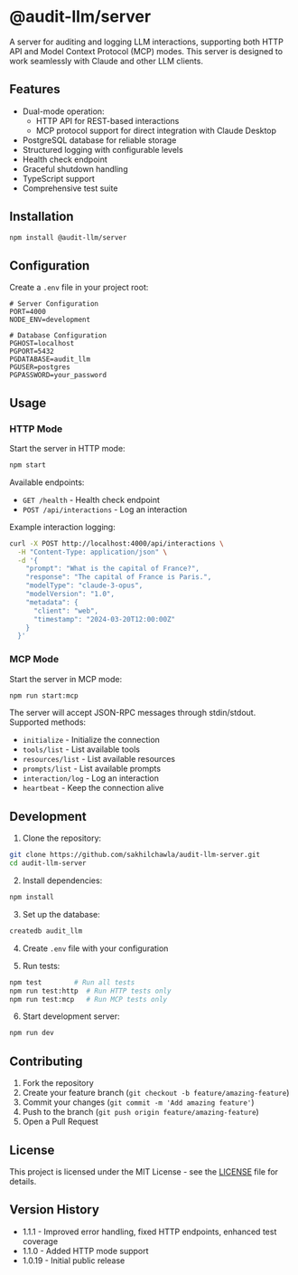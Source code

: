 # @audit-llm/server

A server for auditing and logging LLM interactions, supporting both HTTP API and Model Context Protocol (MCP) modes. This server is designed to work seamlessly with Claude and other LLM clients.

## Features

- Dual-mode operation:
  - HTTP API for REST-based interactions
  - MCP protocol support for direct integration with Claude Desktop
- PostgreSQL database for reliable storage
- Structured logging with configurable levels
- Health check endpoint
- Graceful shutdown handling
- TypeScript support
- Comprehensive test suite

## Installation

```bash
npm install @audit-llm/server
```

## Configuration

Create a `.env` file in your project root:

```env
# Server Configuration
PORT=4000
NODE_ENV=development

# Database Configuration
PGHOST=localhost
PGPORT=5432
PGDATABASE=audit_llm
PGUSER=postgres
PGPASSWORD=your_password
```

## Usage

### HTTP Mode

Start the server in HTTP mode:

```bash
npm start
```

Available endpoints:
- `GET /health` - Health check endpoint
- `POST /api/interactions` - Log an interaction

Example interaction logging:
```bash
curl -X POST http://localhost:4000/api/interactions \
  -H "Content-Type: application/json" \
  -d '{
    "prompt": "What is the capital of France?",
    "response": "The capital of France is Paris.",
    "modelType": "claude-3-opus",
    "modelVersion": "1.0",
    "metadata": {
      "client": "web",
      "timestamp": "2024-03-20T12:00:00Z"
    }
  }'
```

### MCP Mode

Start the server in MCP mode:

```bash
npm run start:mcp
```

The server will accept JSON-RPC messages through stdin/stdout. Supported methods:
- `initialize` - Initialize the connection
- `tools/list` - List available tools
- `resources/list` - List available resources
- `prompts/list` - List available prompts
- `interaction/log` - Log an interaction
- `heartbeat` - Keep the connection alive

## Development

1. Clone the repository:
```bash
git clone https://github.com/sakhilchawla/audit-llm-server.git
cd audit-llm-server
```

2. Install dependencies:
```bash
npm install
```

3. Set up the database:
```bash
createdb audit_llm
```

4. Create `.env` file with your configuration

5. Run tests:
```bash
npm test        # Run all tests
npm run test:http  # Run HTTP tests only
npm run test:mcp   # Run MCP tests only
```

6. Start development server:
```bash
npm run dev
```

## Contributing

1. Fork the repository
2. Create your feature branch (`git checkout -b feature/amazing-feature`)
3. Commit your changes (`git commit -m 'Add amazing feature'`)
4. Push to the branch (`git push origin feature/amazing-feature`)
5. Open a Pull Request

## License

This project is licensed under the MIT License - see the [LICENSE](LICENSE) file for details.

## Version History

- 1.1.1 - Improved error handling, fixed HTTP endpoints, enhanced test coverage
- 1.1.0 - Added HTTP mode support
- 1.0.19 - Initial public release
